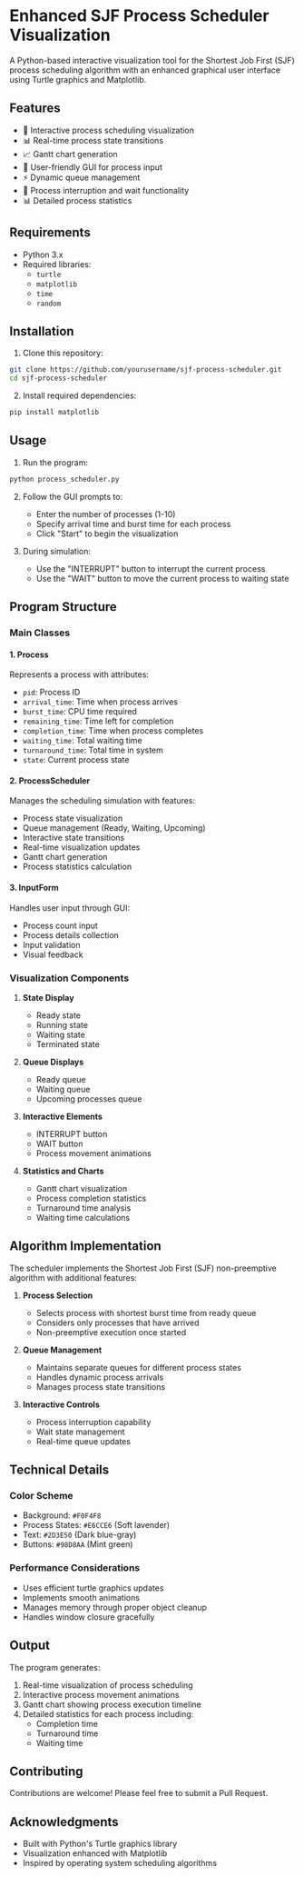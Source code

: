 # Enhanced SJF Process Scheduler Visualization

A Python-based interactive visualization tool for the Shortest Job First (SJF) process scheduling algorithm with an enhanced graphical user interface using Turtle graphics and Matplotlib.

## Features

- 🎯 Interactive process scheduling visualization
- 📊 Real-time process state transitions
- 📈 Gantt chart generation
- 🎨 User-friendly GUI for process input
- ⚡ Dynamic queue management
- 🔄 Process interruption and wait functionality
- 📊 Detailed process statistics

## Requirements

- Python 3.x
- Required libraries:
  - `turtle`
  - `matplotlib`
  - `time`
  - `random`

## Installation

1. Clone this repository:
```bash
git clone https://github.com/yourusername/sjf-process-scheduler.git
cd sjf-process-scheduler
```

2. Install required dependencies:
```bash
pip install matplotlib
```

## Usage

1. Run the program:
```bash
python process_scheduler.py
```

2. Follow the GUI prompts to:
   - Enter the number of processes (1-10)
   - Specify arrival time and burst time for each process
   - Click "Start" to begin the visualization

3. During simulation:
   - Use the "INTERRUPT" button to interrupt the current process
   - Use the "WAIT" button to move the current process to waiting state

## Program Structure

### Main Classes

#### 1. Process
Represents a process with attributes:
- `pid`: Process ID
- `arrival_time`: Time when process arrives
- `burst_time`: CPU time required
- `remaining_time`: Time left for completion
- `completion_time`: Time when process completes
- `waiting_time`: Total waiting time
- `turnaround_time`: Total time in system
- `state`: Current process state

#### 2. ProcessScheduler
Manages the scheduling simulation with features:
- Process state visualization
- Queue management (Ready, Waiting, Upcoming)
- Interactive state transitions
- Real-time visualization updates
- Gantt chart generation
- Process statistics calculation

#### 3. InputForm
Handles user input through GUI:
- Process count input
- Process details collection
- Input validation
- Visual feedback

### Visualization Components

1. **State Display**
   - Ready state
   - Running state
   - Waiting state
   - Terminated state

2. **Queue Displays**
   - Ready queue
   - Waiting queue
   - Upcoming processes queue

3. **Interactive Elements**
   - INTERRUPT button
   - WAIT button
   - Process movement animations

4. **Statistics and Charts**
   - Gantt chart visualization
   - Process completion statistics
   - Turnaround time analysis
   - Waiting time calculations

## Algorithm Implementation

The scheduler implements the Shortest Job First (SJF) non-preemptive algorithm with additional features:

1. **Process Selection**
   - Selects process with shortest burst time from ready queue
   - Considers only processes that have arrived
   - Non-preemptive execution once started

2. **Queue Management**
   - Maintains separate queues for different process states
   - Handles dynamic process arrivals
   - Manages process state transitions

3. **Interactive Controls**
   - Process interruption capability
   - Wait state management
   - Real-time queue updates

## Technical Details

### Color Scheme
- Background: `#F0F4F8`
- Process States: `#E6CCE6` (Soft lavender)
- Text: `#2D3E50` (Dark blue-gray)
- Buttons: `#98D8AA` (Mint green)

### Performance Considerations
- Uses efficient turtle graphics updates
- Implements smooth animations
- Manages memory through proper object cleanup
- Handles window closure gracefully

## Output

The program generates:
1. Real-time visualization of process scheduling
2. Interactive process movement animations
3. Gantt chart showing process execution timeline
4. Detailed statistics for each process including:
   - Completion time
   - Turnaround time
   - Waiting time

## Contributing

Contributions are welcome! Please feel free to submit a Pull Request.

## Acknowledgments

- Built with Python's Turtle graphics library
- Visualization enhanced with Matplotlib
- Inspired by operating system scheduling algorithms
